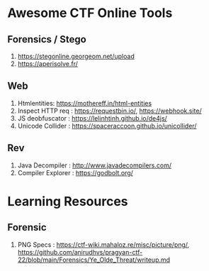 # Awesome CTF Online Tools


## Forensics / Stego
1. https://stegonline.georgeom.net/upload
2. https://aperisolve.fr/

## Web
1. Htmlentities: https://mothereff.in/html-entities
2. Inspect HTTP req : https://requestbin.io/, https://webhook.site/
3. JS deobfuscator : https://lelinhtinh.github.io/de4js/
4. Unicode Collider : https://spaceraccoon.github.io/unicollider/

## Rev
1. Java Decompiler : http://www.javadecompilers.com/
2. Compiler Explorer : https://godbolt.org/


# Learning Resources

## Forensic
1. PNG Specs : https://ctf-wiki.mahaloz.re/misc/picture/png/, https://github.com/anirudhvs/pragyan-ctf-22/blob/main/Forensics/Ye_Olde_Threat/writeup.md
